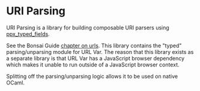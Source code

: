 # URI Parsing

URI Parsing is a library for building composable URI parsers using
[ppx_typed_fields](https://github.com/janestreet/ppx_typed_fields).

See the Bonsai Guide [chapter on
urls](https://github.com/janestreet/bonsai/blob/master/docs/how_to/uri_parsing.md).
This library contains the "typed" parsing/unparsing module for URL Var. The
reason that this library exists as a separate library is that URL Var has a
JavaScript browser dependency which makes it unable to run outside of a JavaScript
browser context.

Splitting off the parsing/unparsing logic allows it to be used on native OCaml.
